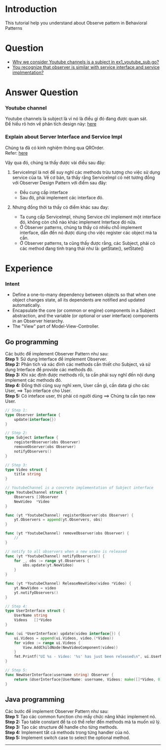 # Introduction
This tutorial help you understand about Observe pattern in Behavioral Patterns

# Question
* [Why we consider Youtube channels is a subject in ex1_youtube_sub.go?](#youtube-channel)
* [You recognize that observer is similar with service interface and service implmentation?](#)


# Answer Question
### Youtube channel
Youtube channels là subject là vì nó là điều gì đó đang được quan sát.  
Để hiểu rõ hơn về phân tích design này: [here](https://www.meisternote.com/app/note/xlyX-PxbCi8j/observer)
### Explain about Server Interface and Service Impl 
Chúng ta đã có kinh nghiệm thông qua QROrder.  
Refer: [here](https://github.com/huavanthong/MasterJava/tree/master/QROrder/src/main/java/com/qrorder/demo/service)  

Vậy qua đó, chúng ta thấy được vài điều sau đây:
1. ServiceImpl là nơi để suy nghĩ các methods trừu tượng cho việc sử dụng service của ta. Về cơ bản, ta thấy rằng ServiceImpl có nét tương đồng với Observer Design Pattern với điểm sau đây:
    - Đều cung cấp interface 
    - Sau đó, phải implement các interface đó.

2. Nhưng đồng thời ta thấy có điểm khác sau đay:  
    - Ta cung cấp ServiceImpl, nhưng Service chỉ implement một interface đó, không còn chỗ nào khác implement Interface đó nữa.
    - Ở Observer patterns, chúng ta thấy có nhiều chỗ implement interface, dẫn đến nó được dùng cho việc register các object mà ta cần.
    - Ở Observer patterns, ta cũng thấy được rằng, các Subject, phải có các method đang tính trạng thái như là: getState(), setState()

# Experience
### Intent
* Define a one-to-many dependency between objects so that when one object changes state, all its dependents are notified and updated automatically.
* Encapsulate the core (or common or engine) components in a Subject abstraction, and the variable (or optional or user interface) components in an Observer hierarchy.
* The "View" part of Model-View-Controller.

## Go programming
Các bước để implement Observer Pattern như sau:  
**Step 1:** Sử dụng Interface để implement Observer.  
**Step 2:** Phân tích và xác đinh các methods cần thiết cho Subject, và sử dụng Interface để provide các methods đó.  
**Step 3:** Khi xác định được methods rồi, ta cần phải suy nghĩ đến nội dung implement các methods đó.  
**Step 4:** Đồng thời cũng suy nghĩ xem, User cần gì, cần data gì cho các User, ==> Tạo interface cho User.  
**Step 5:** Có inteface user, thì phải có người dùng ==> Chúng ta cần tạo new User.  
```go 
// Step 1:
type Observer interface {
	update(interface{})
}

// Step 2:
type Subject interface {
	registerObserver(obs Observer)
	removeObserver(obs Observer)
	notifyObservers()
}

// Step 3:
type Video struct {
	title string
}

// YoutubeChannel is a concrete implementation of Subject interface
type YoutubeChannel struct {
	Observers []Observer
	NewVideo  *Video
}

func (yt *YoutubeChannel) registerObserver(obs Observer) {
	yt.Observers = append(yt.Observers, obs)
}

func (yt *YoutubeChannel) removeObserver(obs Observer) {
	//
}

// notify to all observers when a new video is released
func (yt *YoutubeChannel) notifyObservers() {
	for _, obs := range yt.Observers {
		obs.update(yt.NewVideo)
	}
}

func (yt *YoutubeChannel) ReleaseNewVideo(video *Video) {
	yt.NewVideo = video
	yt.notifyObservers()
}

// Step 4:
type UserInterface struct {
	UserName string
	Videos   []*Video
}

func (ui *UserInterface) update(video interface{}) {
	ui.Videos = append(ui.Videos, video.(*Video))
	for video := range ui.Videos {
		View.AddChildNode(NewVideoComponent(video))
	}
	fmt.Printf("UI %s - Video: '%s' has just been released\n", ui.UserName, video.(*Video).title)
}

// Step 5: 
func NewUserInterface(username string) Observer {
	return &UserInterface{UserName: username, Videos: make([]*Video, 0)}
}
```
## Java programming
Các bước để implement Observer Pattern như sau:  
**Step 1:** Tạo các common function cho mấy chức năng khác implement nó.  
**Step 2:** Tạo table constant để ta có thể refer đến methods mà ta muốn xử lý.  
**Step 3:** Tạo các structure để handle cho từng methods.  
**Step 4:** Implement tất cả methods trong từng handler của nó.  
**Step 5:** Implement switch case to select the optional method.  

-----------------------------------------------------------------------

